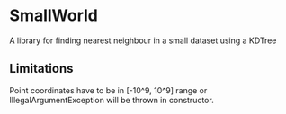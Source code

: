 # SmallWorld

A library for finding nearest neighbour in a small dataset using a KDTree

## Limitations

Point coordinates have to be in [-10^9, 10^9] range or IllegalArgumentException will be thrown in constructor.

